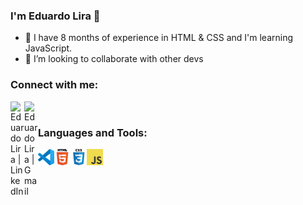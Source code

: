 ### I'm Eduardo Lira 👋

- 📝 I have 8 months of experience in HTML & CSS and I'm learning JavaScript.
- 👯 I’m looking to collaborate with other devs

### Connect with me:

[<img align="left" alt="Eduardo Lira | LinkedIn" width="22px" src="https://cdn.jsdelivr.net/npm/simple-icons@v3/icons/linkedin.svg" />][linkedin]
[<img align="left" alt="Eduardo Lira | Gmail" width="22px" src="https://cdn.jsdelivr.net/npm/simple-icons@3.12.1/icons/gmail.svg" />][Gmail]

<br />

### Languages and Tools:

<img align="left" alt="Visual Studio Code" width="26px" src="https://raw.githubusercontent.com/github/explore/80688e429a7d4ef2fca1e82350fe8e3517d3494d/topics/visual-studio-code/visual-studio-code.png" />
<img align="left" alt="HTML5" width="26px" src="https://raw.githubusercontent.com/github/explore/80688e429a7d4ef2fca1e82350fe8e3517d3494d/topics/html/html.png" />
<img align="left" alt="CSS3" width="26px" src="https://raw.githubusercontent.com/github/explore/80688e429a7d4ef2fca1e82350fe8e3517d3494d/topics/css/css.png" />
<img align="left" alt="JavaScript" width="26px" src="https://raw.githubusercontent.com/github/explore/80688e429a7d4ef2fca1e82350fe8e3517d3494d/topics/javascript/javascript.png" />
<br />
<br />

[linkedin]: https://www.linkedin.com/in/eduardo-lira-29b180247/
[Gmail]: mailto:eduardolira.dev@gmail.com
